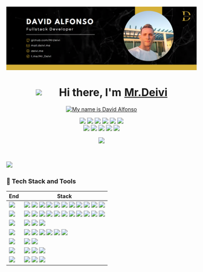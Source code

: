 <div align="center">

[![David GitHub Banner](./assets/banner.png)](https://deivi.me)


<h1 align="center" style="display:flex; justify-content:center; align-items:center" >
<img src="https://camo.githubusercontent.com/e8e7b06ecf583bc040eb60e44eb5b8e0ecc5421320a92929ce21522dbc34c891/68747470733a2f2f6d656469612e67697068792e636f6d2f6d656469612f6876524a434c467a6361737252346961377a2f67697068792e676966" width="50px" style="max-width: 100%;margin-right:12px">
 Hi there, I'm <a style="margin-left:8px" href="https://github.com/MrDeivi">Mr.Deivi</a></h1>

<a href="https://git.io/typing-svg"><img src="https://readme-typing-svg.demolab.com?font=Inter&color=d4af37&pause=500&center=true&width=500&height=50&lines=Hello from David;I'm a Fullstack developer;Passionated about web systems development." alt="My name is David Alfonso" /></a>


![][lang-html] ![][lang-javascript] ![][lang-typescript] ![][lang-css] ![][lang-vue] ![][lang-nuxt] <br />
![][lang-next] ![][lang-react] ![][lang-node] ![][lang-nest]
![][lang-graphql]
<br />

[![][website-shield]][website-url]

</div>

<br/>

![][split]



### 💫 Tech Stack and Tools

| End                  | Stack                                                                                                                                                                                    |
| -------------------- | ---------------------------------------------------------------------------------------------------------------------------------------------------------------------------------------- |
| ![][header-frontend] | ![][vue] ![][nuxt] ![][react] ![][next] ![][vite] ![][electron] ![][apollo] ![][tailwind] ![][unocss] ![][windicss] ![][sass] |
![][header-backend]  | ![][node]  ![][express] ![][nest] ![][graphql] ![][sqlite] ![][mongodb] ![][firebase] ![][redis] ![][postgresql] ![][nginx] ![][socket]                                                               |
| ![][header-devops]   | ![][docker] ![][github-action] ![][semantic-release]  
| ![][header-tools]      | ![][insomnia] ![][postman] ![][npm] ![][pnpm] ![][eslint] ![][prettier]                                                                   |
| ![][header-ide]      | ![][webstorm] ![][vscode]                                                                   |
| ![][header-host]      | ![][netlify] ![][vercel] ![][heroku]                                              |
| ![][header-os]       | ![][win] ![][ubuntu] ![][debian]                                                             |
<br/>














[split]: ./assets/delimiter.png


<!-- LANG -->

[lang-html]: https://img.shields.io/badge/-HTML-E34F26?style=flat&logo=html5&logoColor=white
[lang-javascript]: https://img.shields.io/badge/-JavaScript-C69D00?style=flat&logoColor=white&logo=javascript
[lang-typescript]: https://img.shields.io/badge/-TypeScript-2f74c0?style=flat&logoColor=white&logo=typescript
[lang-css]: https://img.shields.io/badge/-CSS-254bdd?style=flat&logoColor=white&logo=css3
[lang-vue]: https://img.shields.io/badge/Vue.js-35495E?style=flat&logo=vuedotjs&logoColor=4FC08D
[lang-react]: https://img.shields.io/badge/react-%2320232a.svg?style=flat&logo=react&logoColor=%2361DAFB
[lang-nuxt]: https://img.shields.io/badge/Nuxt-002E3B?style=flat&logo=nuxtdotjs&logoColor=#00DC82
[lang-next]: https://img.shields.io/badge/Next-black?style=flat&logo=next.js&logoColor=white
[lang-node]: https://img.shields.io/badge/node.js-6DA55F?style=flat&logo=node.js&logoColor=white
[lang-nest]: https://img.shields.io/badge/nestjs-%23E0234E.svg?style=flat&logo=nestjs&logoColor=white
[lang-graphql]: https://img.shields.io/badge/-GraphQL-E10098?style=flat&logo=graphql&logoColor=white


<!-- SOCIAL -->

[website-shield]: https://img.shields.io/website?down_message=offline&label=deivi.me&up_message=online&url=https%3A%2F%2Fdeivi.me

[website-url]: https://deivi.me


<!-- STACK_HEADER -->

[header-design]: https://img.shields.io/badge/-Design-151515?style=flat-square
[header-frontend]: https://img.shields.io/badge/-Frontend-151515?style=flat-square
[header-backend]: https://img.shields.io/badge/-Backend-151515?style=flat-square
[header-devops]: https://img.shields.io/badge/-Devops-151515?style=flat-square
[header-ide]: https://img.shields.io/badge/-IDE-151515?style=flat-square
[header-os]: https://img.shields.io/badge/-OS-151515?style=flat-square
[header-tools]: https://img.shields.io/badge/-Tools-151515?style=flat-square
[header-host]: https://img.shields.io/badge/-Hosting-151515?style=flat-square

 
<!-- STACK_FRONTEND -->

[apollo]: https://img.shields.io/badge/-Apollo-151515?style=flat-square&logoColor=ceaa37&logo=apollo-graphql
[react]: https://img.shields.io/badge/-React-151515?style=flat-square&logoColor=ceaa37&logo=react
[vue]: https://img.shields.io/badge/-Vue-151515?style=flat-square&logoColor=ceaa37&logo=vuedotjs
[nuxt]: https://img.shields.io/badge/-Vue-151515?style=flat-square&logoColor=ceaa37&logo=nuxtdotjs
[next]: https://img.shields.io/badge/-Next-151515?style=flat-square&logoColor=ceaa37&logo=nextdotjs
[apollo]: https://img.shields.io/badge/-Apollo-151515?style=flat-square&logoColor=ceaa37&logo=apollo-graphql
[tailwind]: https://img.shields.io/badge/-Tailwind-151515?style=flat-square&logoColor=ceaa37&logo=tailwind-css
[unocss]: https://img.shields.io/badge/-UnoCSS-151515?style=flat-square&logoColor=ceaa37&logo=unocss
[sass]: https://img.shields.io/badge/-Sass-151515?style=flat-square&logoColor=ceaa37&logo=sass
[electron]: https://img.shields.io/badge/-Electron-151515?style=flat-square&logoColor=ceaa37&logo=electron
[vite]: https://img.shields.io/badge/-Vite-151515?style=flat-square&logoColor=ceaa37&logo=vite
[windicss]: https://img.shields.io/badge/-WindiCSS-151515?style=flat-square&logoColor=ceaa37&logo=windi-css

<!-- STACK_BACKEND -->

[node]: https://img.shields.io/badge/-Node.js-151515?style=flat-square&logoColor=ceaa37&logo=node.js
[sqlite]: https://img.shields.io/badge/-SQLite-151515?style=flat-square&logoColor=ceaa37&logo=sqlite
[postgresql]: https://img.shields.io/badge/-PostgreSQL-151515?style=flat-square&logoColor=ceaa37&logo=postgresql
[mongodb]: https://img.shields.io/badge/-MongoDB-151515?style=flat-square&logoColor=ceaa37&logo=mongodb
[nginx]: https://img.shields.io/badge/-Nginx-151515?style=flat-square&logoColor=ceaa37&logo=nginx
[graphql]: https://img.shields.io/badge/-GraphQL-151515?style=flat-square&logoColor=ceaa37&logo=graphql
[firebase]: https://img.shields.io/badge/-Firebase-151515?style=flat-square&logoColor=ceaa37&logo=firebase
[redis]: https://img.shields.io/badge/-Redis-151515?style=flat-square&logoColor=ceaa37&logo=redis
[express]: https://img.shields.io/badge/-Express-151515?style=flat-square&logoColor=ceaa37&logo=express
[nest]: https://img.shields.io/badge/-Nest-151515?style=flat-square&logoColor=ceaa37&logo=nestjs
[socket]: https://img.shields.io/badge/-Websockets-151515?style=flat-square&logoColor=ceaa37&logo=socket.io


<!-- STACK_DEVOPS -->

[docker]: https://img.shields.io/badge/-Docker-151515?style=flat-square&logoColor=ceaa37&logo=docker
[github-action]: https://img.shields.io/badge/-GitHub_Actions-151515?style=flat-square&logoColor=ceaa37&logo=githubactions
[semantic-release]: https://img.shields.io/badge/-Semantic_Release-151515?style=flat-square&logoColor=ceaa37&logo=semanticrelease
[vercel]: https://img.shields.io/badge/-Vercel-151515?style=flat-square&logoColor=ceaa37&logo=vercel
[prettier]: https://img.shields.io/badge/-Prettier-151515?style=flat-square&logoColor=ceaa37&logo=prettier
[eslint]: https://img.shields.io/badge/-ESlint-151515?style=flat-square&logoColor=ceaa37&logo=eslint



<!-- STACK_HOST -->

[heroku]: https://img.shields.io/badge/-Heroku-151515?style=flat-square&logoColor=ceaa37&logo=heroku
[netlify]: https://img.shields.io/badge/-Netlify-151515?style=flat-square&logoColor=ceaa37&logo=netlify


<!-- STACK_TOOLS -->
[postman]: https://img.shields.io/badge/-Postman-151515?style=flat-square&logoColor=ceaa37&logo=postman
[insomnia]: https://img.shields.io/badge/-Insomnia-151515?style=flat-square&logoColor=ceaa37&logo=insomnia
[pnpm]: https://img.shields.io/badge/-pnpm-151515?style=flat-square&logoColor=ceaa37&logo=pnpm
[npm]: https://img.shields.io/badge/-npm-151515?style=flat-square&logoColor=ceaa37&logo=npm
[swagger]: https://img.shields.io/badge/-Swagger-151515?style=flat-square&logoColor=ceaa37&logo=swagger


<!-- STACK_IDE -->

[webstorm]: https://img.shields.io/badge/-Webstorm-151515?style=flat-square&logoColor=ceaa37&logo=webstorm

[vscode]: https://img.shields.io/badge/-VS_Code-151515?style=flat-square&logoColor=ceaa37&logo=visualstudiocode

<!-- STACK_OS -->

[mac]: https://img.shields.io/badge/-MacOS-151515?style=flat-square&logoColor=ceaa37&logo=apple
[win]: https://img.shields.io/badge/-Win11-151515?style=flat-square&logoColor=ceaa37&logo=windows11
[ubuntu]: https://img.shields.io/badge/-Ubuntu-151515?style=flat-square&logoColor=ceaa37&logo=ubuntu
[debian]: https://img.shields.io/badge/-Debian-151515?style=flat-square&logoColor=ceaa37&logo=debian
